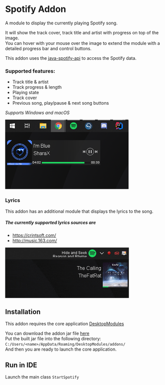 # Spotify Addon
A module to display the currently playing Spotify song.<br>

It will show the track cover, track title and artist with progress on top of the image.<br>
You can hover with your mouse over the image to extend the module with a detailed progress bar
and control buttons.

This addon uses the [java-spotify-api](https://github.com/LabyStudio/java-spotify-api) to access the Spotify data.

### Supported features:
- Track title & artist
- Track progress & length
- Playing state
- Track cover
- Previous song, play/pause & next song buttons

*Supports Windows and macOS*

![Preview](.github/assets/preview.png)

### Lyrics
This addon has an additional module that displays the lyrics to the song.

##### The currently supported lyrics sources are
- https://crintsoft.com/
- http://music.163.com/

![Preview](.github/assets/lyrics.gif)

## Installation
This addon requires the core application [DesktopModules](https://github.com/LabyStudio/desktopmodules)

You can download the addon jar file [here](https://github.com/LabyStudio/spotify-addon/releases/) <br>
Put the built jar file into the following directory: ``C:/Users/<name>/AppData/Roaming/DesktopModules/addons/``<br>
And then you are ready to launch the core application.

## Run in IDE
Launch the main class ``StartSpotify``